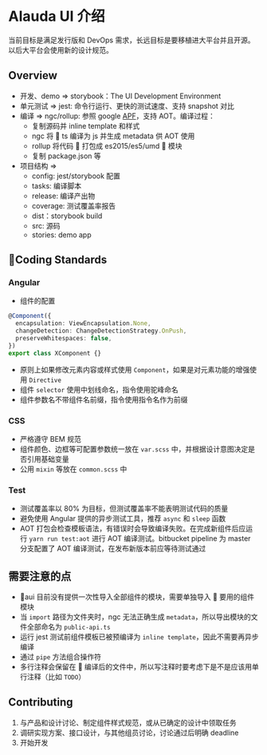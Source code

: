 # Alauda UI 介绍

当前目标是满足发行版和 DevOps 需求，长远目标是要移植进大平台并且开源。以后大平台会使用新的设计规范。

## Overview

- 开发、demo => storybook：The UI Development Environment
- 单元测试 => jest: 命令行运行、更快的测试速度、支持 snapshot 对比
- 编译 => ngc/rollup: 参照 google [APF](https://docs.google.com/document/d/1CZC2rcpxffTDfRDs6p1cfbmKNLA6x5O-NtkJglDaBVs/preview#)，支持 AOT。编译过程：
  - 复制源码并 inline template 和样式
  - ngc 将  ts 编译为 js 并生成 metadata 供 AOT 使用
  - rollup 将代码  打包成 es2015/es5/umd  模块
  - 复制 package.json 等
- 项目结构 =>
  - config: jest/storybook 配置
  - tasks: 编译脚本
  - release: 编译产出物
  - coverage: 测试覆盖率报告
  - dist：storybook build
  - src: 源码
  - stories: demo app

## Coding Standards

### Angular

- 组件的配置

```ts
@Component({
  encapsulation: ViewEncapsulation.None,
  changeDetection: ChangeDetectionStrategy.OnPush,
  preserveWhitespaces: false,
})
export class XComponent {}
```

- 原则上如果修改元素内容或样式使用 `Component`，如果是对元素功能的增强使用 `Directive`
- 组件 `selector` 使用中划线命名，指令使用驼峰命名
- 组件参数名不带组件名前缀，指令使用指令名作为前缀

### CSS

- 严格遵守 BEM 规范
- 组件颜色、边框等可配置参数统一放在 `var.scss` 中，并根据设计意图决定是否引用基础变量
- 公用 `mixin` 等放在 `common.scss` 中

### Test

- 测试覆盖率以 80% 为目标，但测试覆盖率不能表明测试代码的质量
- 避免使用 Angular 提供的异步测试工具，推荐 `async` 和 `sleep` 函数
- AOT 打包会检查模板语法，有错误时会导致编译失败。在完成新组件后应运行 `yarn run test:aot` 进行 AOT 编译测试。bitbucket pipeline 为 master 分支配置了 AOT 编译测试，在发布新版本前应等待测试通过

## 需要注意的点

- aui 目前没有提供一次性导入全部组件的模块，需要单独导入  要用的组件模块
- 当 `import` 路径为文件夹时，ngc 无法正确生成 `metadata`，所以导出模块的文件全部命名为 `public-api.ts`
- 运行 jest 测试前组件模板已被预编译为 `inline template`，因此不需要再异步编译
- 通过 `pipe` 方法组合操作符
- 多行注释会保留在  编译后的文件中，所以写注释时要考虑下是不是应该用单行注释（比如 `TODO`）

## Contributing

1.  与产品和设计讨论、制定组件样式规范，或从已确定的设计中领取任务
2.  调研实现方案、接口设计，与其他组员讨论，讨论通过后明确 deadline
3.  开始开发
